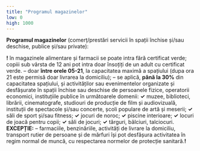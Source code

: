 ```yaml
---
title: "Programul magazinelor"
low: 0
high: 1000
---
```


**Programul magazinelor** (comerț/prestări servicii în spații închise și/sau deschise, publice și/sau private):

**!** în magazinele alimentare și farmacii se poate intra fără certificat verde; copiii sub vârsta de 12 ani pot intra doar însoțiți de un adult cu certificat verde.
– doar **între orele 05-21**, la capacitatea maximă a spațiului (dupa ora 21 este permisă doar livrarea la domiciliu);
– se aplică, **până la 30%** din capacitatea spațiului, și activităților sau evenimentelor organizate și desfășurate în spații închise sau deschise de persoanele fizice, operatorii economici, instituțiile publice în următoarele domenii:
**✓** muzee, biblioteci, librării, cinematografe, studiouri de producție de film și audiovizuală, instituții de spectacole și/sau concerte, școli populare de artă și meserii;
**✓** săli de sport și/sau fitness;
**✓** jocuri de noroc;
**✓** piscine interioare;
**✓** locuri de joacă pentru copii;
**✓** săli de jocuri;
**✓** târguri, bâlciuri, talciocuri.
**EXCEPȚIE:**
– farmaciile, benzinăriile, activități de livrare la domiciliu, transport rutier de persoane și de mărfuri își pot desfășura activitatea în regim normal de muncă, cu respectarea normelor de protecție sanitară.**!**
